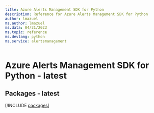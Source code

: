 ```yaml
---
title: Azure Alerts Management SDK for Python
description: Reference for Azure Alerts Management SDK for Python
author: lmazuel
ms.author: lmazuel
ms.data: 04/21/2023
ms.topic: reference
ms.devlang: python
ms.service: alertsmanagement
---
```

# Azure Alerts Management SDK for Python - latest
## Packages - latest
[!INCLUDE [packages](alerts-management-index.md)]